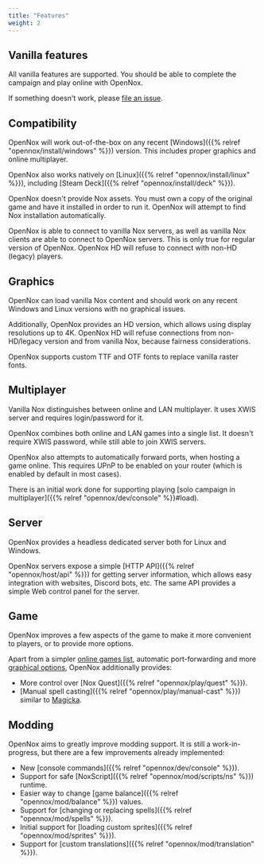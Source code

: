```yaml
---
title: "Features"
weight: 2
---
```


## Vanilla features

All vanilla features are supported. You should be able to complete the campaign and play online with OpenNox.

If something doesn't work, please [file an issue](https://github.com/opennox/opennox/issues/new/choose).

## Compatibility

OpenNox will work out-of-the-box on any recent [Windows]({{% relref "opennox/install/windows" %}}) version. This includes proper graphics and online multiplayer.

OpenNox also works natively on [Linux]({{% relref "opennox/install/linux" %}}), including [Steam Deck]({{% relref "opennox/install/deck" %}}).

OpenNox doesn't provide Nox assets. You must own a copy of the original game and have it installed in order to run it.
OpenNox will attempt to find Nox installation automatically.

OpenNox is able to connect to vanilla Nox servers, as well as vanilla Nox clients are able to connect to OpenNox servers.
This is only true for regular version of OpenNox. OpenNox HD will refuse to connect with non-HD (legacy) players.

## Graphics

OpenNox can load vanilla Nox content and should work on any recent Windows and Linux versions with no graphical issues.

Additionally, OpenNox provides an HD version, which allows using display resolutions up to 4K.
OpenNox HD will refuse connections from non-HD/legacy version and from vanilla Nox, because fairness considerations.

OpenNox supports custom TTF and OTF fonts to replace vanilla raster fonts.

## Multiplayer

Vanilla Nox distinguishes between online and LAN multiplayer. It uses XWIS server and requires login/password for it.

OpenNox combines both online and LAN games into a single list. It doesn't require XWIS password, while still able to join XWIS servers.

OpenNox also attempts to automatically forward ports, when hosting a game online.
This requires UPnP to be enabled on your router (which is enabled by default in most cases).

There is an initial work done for supporting playing [solo campaign in multiplayer]({{% relref "opennox/dev/console" %}}#load).

## Server

OpenNox provides a headless dedicated server both for Linux and Windows.

OpenNox servers expose a simple [HTTP API]({{% relref "opennox/host/api" %}}) for getting server information,
which allows easy integration with websites, Discord bots, etc. The same API provides a simple Web control panel for the server.

## Game

OpenNox improves a few aspects of the game to make it more convenient to players, or to provide more options.

Apart from a simpler [online games list](#multiplayer), automatic port-forwarding and more [graphical options](#graphics),
OpenNox additionally provides:

- More control over [Nox Quest]({{% relref "opennox/play/quest" %}}).
- [Manual spell casting]({{% relref "opennox/play/manual-cast" %}}) similar to [Magicka](https://en.wikipedia.org/wiki/Magicka).

## Modding

OpenNox aims to greatly improve modding support. It is still a work-in-progress, but there are a few improvements already implemented:

- New [console commands]({{% relref "opennox/dev/console" %}}).
- Support for safe [NoxScript]({{% relref "opennox/mod/scripts/ns" %}}) runtime.
- Easier way to change [game balance]({{% relref "opennox/mod/balance" %}}) values.
- Support for [changing or replacing spells]({{% relref "opennox/mod/spells" %}}).
- Initial support for [loading custom sprites]({{% relref "opennox/mod/sprites" %}}).
- Support for [custom translations]({{% relref "opennox/mod/translation" %}}).
